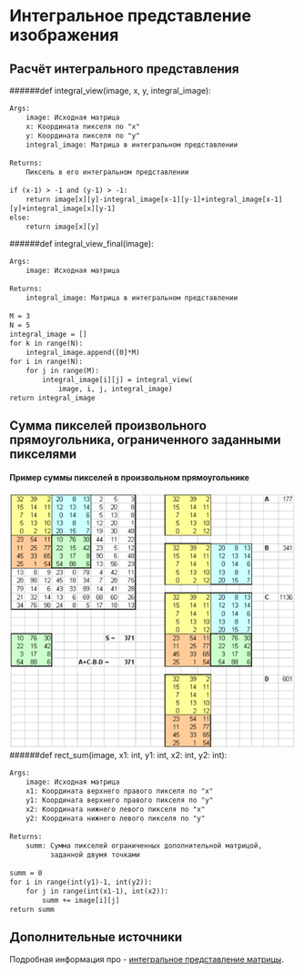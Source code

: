 Интегральное представление изображения
=============================

Расчёт интегрального представления
------------

######def integral_view(image, x, y, integral_image):

    Args:
        image: Исходная матрица
        x: Координата пикселя по "х"
        y: Координата пикселя по "y"
        integral_image: Матрица в интегральном представлении   

    Returns:
        Пиксель в его интегральном представлении

    if (x-1) > -1 and (y-1) > -1:
        return image[x][y]-integral_image[x-1][y-1]+integral_image[x-1][y]+integral_image[x][y-1]
    else:
        return image[x][y]


######def integral_view_final(image):

    Args:
        image: Исходная матрица

    Returns:
        integral_image: Матрица в интегральном представлении   

    M = 3
    N = 5
    integral_image = []
    for k in range(N):
        integral_image.append([0]*M)
    for i in range(N):
        for j in range(M):
            integral_image[i][j] = integral_view(
                image, i, j, integral_image)
    return integral_image


Cумма пикселей произвольного прямоугольника,
ограниченного заданными пикселями
------------
#### Пример суммы пикселей в произвольном прямоугольнике
![Screenshot](scrn.png)
######def rect_sum(image, x1: int, y1: int, x2: int, y2: int):

    Args:
        image: Исходная матрица
        x1: Координата верхнего правого пикселя по "х"
        y1: Координата верхнего правого пикселя по "y"
        x2: Координата нижнего левого пикселя по "х"
        y2: Координата нижнего левого пикселя по "y"

    Returns:
        summ: Сумма пикселей ограниченных дополнительной матрицой,
              заданной двумя точками  

    summ = 0
    for i in range(int(y1)-1, int(y2)):
        for j in range(int(x1-1), int(x2)):
            summ += image[i][j]
    return summ

Дополнительные источники
-----------

Подробная информация про - [интегральное представление матрицы](https://habr.com/ru/post/133826/).